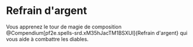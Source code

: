 # Refrain d'argent

<p>Vous apprenez le tour de magie de composition @Compendium[pf2e.spells-srd.xM35hJacTM1BSXUl]{Refrain d'argent} qui vous aide à combattre les diables.</p>